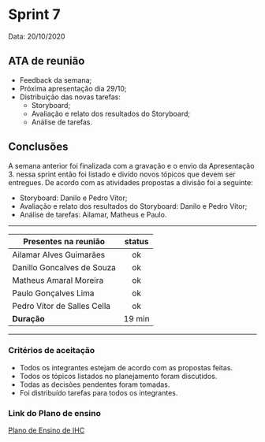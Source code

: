 # Sprint 7

Data: 20/10/2020

## ATA de reunião

- Feedback da semana;
- Próxima apresentação dia 29/10;
- Distribuição das novas tarefas:
    - Storyboard;
    - Avaliação e relato dos resultados do Storyboard; 
    - Análise de tarefas.

## Conclusões

A semana anterior foi finalizada com a gravação e o envio da Apresentação 3. nessa sprint então foi listado e divido novos tópicos que devem ser entregues. De acordo com as atividades propostas a divisão foi a seguinte:
- Storyboard: Danilo e Pedro Vítor;
- Avaliação e relato dos resultados do Storyboard: Danilo e Pedro Vítor; 
- Análise de tarefas: Ailamar, Matheus e Paulo.

---

| Presentes na reunião    | status |
| ----------------------- | :----: |
| Ailamar Alves Guimarães  | ok  |
| Danillo Goncalves de Souza | ok |
| Matheus Amaral Moreira   | ok |
| Paulo Gonçalves Lima     | ok |
| Pedro Vítor de Salles Cella | ok |
| **Duração** | 19 min |

--- 

### Critérios de aceitação

- Todos os integrantes estejam de acordo com as propostas feitas. 
- Todos os tópicos listados no planejamento foram discutidos. 
- Todas as decisões pendentes foram tomadas.
- Foi distribuído tarefas para todos os integrantes.

### Link do Plano de ensino
 
[Plano de Ensino de IHC](https://aprender3.unb.br/pluginfile.php/420961/mod_resource/content/3/Plano_de_Ensino%20FIHC%2012020aTeQ.pdf)